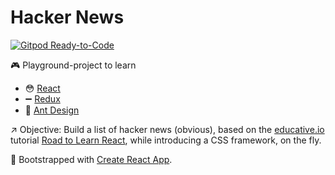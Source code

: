 # Hacker News

[![Gitpod Ready-to-Code](https://img.shields.io/badge/Gitpod-Ready--to--Code-blue?logo=gitpod)](https://gitpod.io/#https://github.com/azbardini/hacker-news) 

:video_game: Playground-project to learn
  - :flushed: [React](https://reactjs.org/)
  - :heavy_minus_sign: [Redux](https://redux.js.org/)
  - :ant: [Ant Design](https://ant.design/)

:arrow_upper_right: Objective: Build a list of hacker news (obvious), based on the [educative.io](https://educative.io/) tutorial [Road to Learn React](https://www.educative.io/courses/the-road-to-learn-react), while introducing a CSS framework, on the fly.

:boot: Bootstrapped with [Create React App](https://github.com/facebook/create-react-app).
